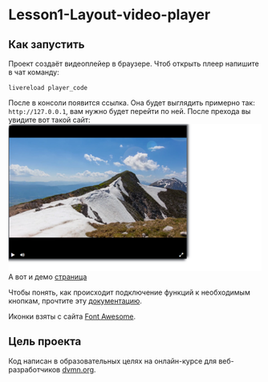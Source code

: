 # Lesson1-Layout-video-player

## Как запустить

Проект создаёт видеоплейер в браузере. Чтоб открыть плеер напишите в чат команду:
```
livereload player_code
```
После в консоли появится ссылка. Она будет выглядить примерно так: `http://127.0.0.1`, вам нужно будет перейти по ней. После прехода вы увидите вот такой сайт:
![alt text](2025-08-27.png)
А вот и демо [страница]()

Чтобы понять, как происходит подключение функций к необходимым кнопкам, прочтите эту [документацию](https://github.com/devmanorg/video-player-jslib). 

Иконки взяты с сайта [Font Awesome](https://fontawesome.com/v4).

## Цель проекта

Код написан в образовательных целях на онлайн-курсе для веб-разработчиков [dvmn.org](https://dvmn.org/).